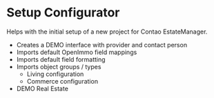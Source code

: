 # Setup Configurator
Helps with the initial setup of a new project for Contao EstateManager.

- Creates a DEMO interface with provider and contact person
- Imports default OpenImmo field mappings
- Imports default field formatting
- Imports object groups / types
    - Living configuration
    - Commerce configuration
- DEMO Real Estate
